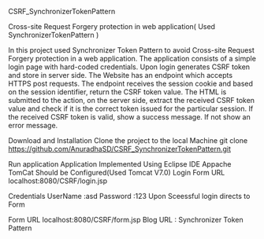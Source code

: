 CSRF_SynchronizerTokenPattern

Cross-site Request Forgery protection in web application( Used SynchronizerTokenPattern )

In this project used Synchronizer Token Pattern to avoid Cross-site Request Forgery protection in a web application. The application consists of a simple login page with hard-coded credentials. Upon login generates CSRF token and store in server side. The Website has an endpoint which accepts HTTPS post requests. The endpoint receives the session cookie and based on the session identifier, return the CSRF token value. The HTML is submitted to the action, on the server side, extract the received CSRF token value and check if it is the correct token issued for the particular session. If the received CSRF token is valid, show a success message. If not show an error message.

Download and Installation
Clone the project to the local Machine
git clone https://github.com/AnuradhaSD/CSRF_SynchronizerTokenPattern.git

Run application
Application Implemented Using Eclipse IDE
Appache TomCat Should be Configured(Used Tomcat V7.0)
Login Form URL
localhost:8080/CSRF/login.jsp

Credentials
UserName :asd
Password :123
Upon Sceessful login directs to Form

Form URL
localhost:8080/CSRF/form.jsp
Blog URL : Synchronizer Token Pattern
